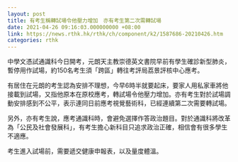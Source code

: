```yaml
---
layout: post
title: 有考生稱轉試場令他壓力增加　亦有考生第二次需轉試場
date: 2021-04-26 09:16:03.000000000 +08:00
link: https://news.rthk.hk/rthk/ch/component/k2/1587686-20210426.htm
categories: rthk
---
```


中學文憑試通識科今日開考，元朗天主教崇德英文書院早前有學生確診新型肺炎，暫停用作試場，約150名考生須「跨區」轉往考評局荔景評核中心應考。

有居住在元朗的考生認為安排不理想，今早6時半就要起床，要家人用私家車將他接載到試場，又指他原本在原校應考，轉試場令他壓力增加。亦有考生對於試場調動安排感到不公平，表示連同日前應考視覺藝術科，已經連續第二次需要轉試場。

另外，亦有考生說，應考通識科時，會避免選擇作答政治題目。對於通識科將改革為「公民及社會發展科」，有考生擔心新科目只追求政治正確，相信會有很多學生不適應。

考生進入試場前，需要遞交健康申報表，以及量度體溫。
